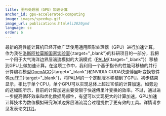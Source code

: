 ```yaml
---
title: 图形处理器（GPU）加速计算
anchor_id: gpu-accelerated-computing
image: images/speedup.gif
image_url: publications.html#li2020gmd
language: sc
order: 6
---
```


最新的高性能计算机已经开始广泛使用通用图形处理器（GPU）进行加速计算。作为我在[洛斯阿拉莫斯国家实验室](https://www.lanl.gov){:target="_blank"}的科研项目的一部分，我把一个用于大气海洋边界层湍流模拟的大涡模式（[PALM](https://palm.muk.uni-hannover.de/trac){:target="_blank"}）移植到GPU上做加速计算。在这项工作中，我利用一个基于指令的性能可移植的并行计算编程模型[OpenACC](https://www.openacc.org){:target="_blank"}和NVIDIA CUDA快速傅里叶变换软件包[cuFFT](https://developer.nvidia.com/cufft){:target="_blank"}，将PALM的一个定制版本移植到了GPU。初步结果显示，相比于单个CPU，单个GPU可以实现总体上超过10倍的计算加速。如旁边的这幅图所示，目前的计算加速主要受限于快速傅里叶变换的效率。不过，通过进一步提高循环效率和优化数据局部性，有望可以实现更大的计算加速。GPU加速计算技术为数值模拟研究海洋边界层湍流混合过程提供了更有效的工具。详情请参见发表论文[[12]](publications.html#li2020gmd")。
